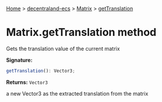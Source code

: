 [Home](./index) &gt; [decentraland-ecs](./decentraland-ecs.md) &gt; [Matrix](./decentraland-ecs.matrix.md) &gt; [getTranslation](./decentraland-ecs.matrix.gettranslation.md)

# Matrix.getTranslation method

Gets the translation value of the current matrix

**Signature:**
```javascript
getTranslation(): Vector3;
```
**Returns:** `Vector3`

a new Vector3 as the extracted translation from the matrix

